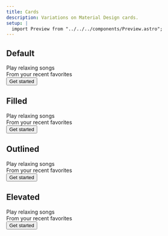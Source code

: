 ```yaml
---
title: Cards
description: Variations on Material Design cards.
setup: |
  import Preview from "../../../components/Preview.astro";
---
```


## Default

<Preview>
 <div class="card">
    <div class="title">Play relaxing songs</div>
        <div class="subtitle">From your recent favorites</div>
        <div class="actions">
        <button class="button filled">Get started</button>
    </div>
</div>
</Preview>

## Filled

<Preview>
<div class="card filled">
    <div class="title">Play relaxing songs</div>
        <div class="subtitle">From your recent favorites</div>
        <div class="actions">
        <button class="button filled">Get started</button>
    </div>
</div>
</Preview>

## Outlined

<Preview>
<div class="card outlined">
    <div class="title">Play relaxing songs</div>
    <div class="subtitle">From your recent favorites</div>
    <div class="actions">
        <button class="button filled">Get started</button>
    </div>
</div>
</Preview>

## Elevated

<Preview>
<div class="card elevated">
    <div class="title">Play relaxing songs</div>
    <div class="subtitle">From your recent favorites</div>
    <div class="actions">
        <button class="button filled">Get started</button>
    </div>
</div>
</Preview>
